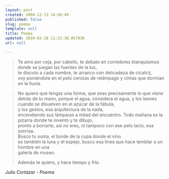 ```yaml
---
layout: post
created: 2004-12-13 14:56:49
published: false
slug: poema
template: null
title: Poema
updated: 2010-03-28 11:31:30.057936
url: null

---
```


> Te amo por ceja, por cabello, te debato en corredores
> blanquísimos donde se juegan las fuentes
> de la luz,  
> te discuto a cada nombre, te arranco con delicadeza
> de cicatriz,  
> voy poniéndote en el pelo cenizas de relámpago y
> cintas que dormían en la lluvia.

> No quiero que tengas una forma, que seas precisamente lo que viene detrás de tu mano, porque el agua, considera el agua, y los leones cuando se disuelven en el azúcar de la fábula,  
> y los gestos, esa arquitectura de la nada,  
> encendiendo sus lámparas a mitad del encuentro.
> Todo mañana es la pizarra donde te invento y te
> dibujo,  
> pronto a borrarte, así no eres, ni tampoco con ese pelo lacio, esa sonrisa.  
> Busco tu suma, el borde de la copa donde el vino  
> es también la luna y el espejo, busco esa línea que hace temblar a un hombre en una  
> galería de museo.

> Además te quiero, y hace tiempo y frío.

<cite>Julio Cortázar - Poema</cite> 

